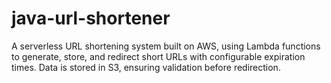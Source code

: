 # java-url-shortener
A serverless URL shortening system built on AWS, using Lambda functions to generate, store, and redirect short URLs with configurable expiration times. Data is stored in S3, ensuring validation before redirection.
